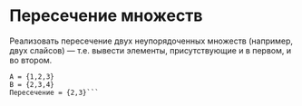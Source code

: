 # Пересечение множеств
Реализовать пересечение двух неупорядоченных множеств 
(например, двух слайсов) — т.е. вывести элементы, присутствующие и в первом, и во втором.

```Пример:
A = {1,2,3}
B = {2,3,4}
Пересечение = {2,3}```